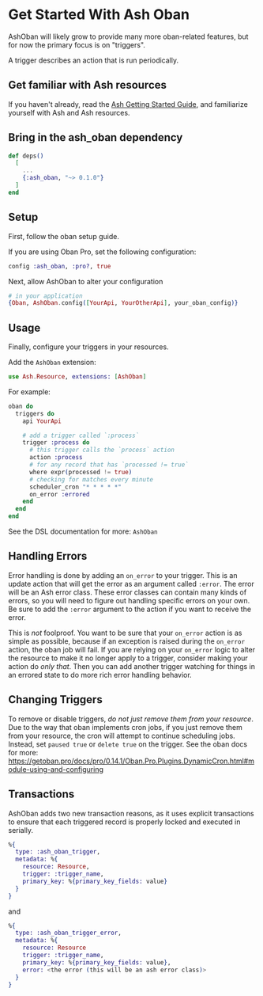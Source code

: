 # Get Started With Ash Oban

AshOban will likely grow to provide many more oban-related features, but for now the primary focus is on "triggers".

A trigger describes an action that is run periodically.

## Get familiar with Ash resources

If you haven't already, read the [Ash Getting Started Guide](https://hexdocs.pm/ash/get-started.html), and familiarize yourself with Ash and Ash resources.

## Bring in the ash_oban dependency

```elixir
def deps()
  [
    ...
    {:ash_oban, "~> 0.1.0"}
  ]
end
```

## Setup

First, follow the oban setup guide.

If you are using Oban Pro, set the following configuration:

```elixir
config :ash_oban, :pro?, true
```

Next, allow AshOban to alter your configuration

```elixir
# in your application
{Oban, AshOban.config([YourApi, YourOtherApi], your_oban_config)}
```

## Usage

Finally, configure your triggers in your resources.

Add the `AshOban` extension:

```elixir
use Ash.Resource, extensions: [AshOban]
```

For example:

```elixir
oban do
  triggers do
    api YourApi

    # add a trigger called `:process`
    trigger :process do
      # this trigger calls the `process` action
      action :process
      # for any record that has `processed != true`
      where expr(processed != true)
      # checking for matches every minute     
      scheduler_cron "* * * * *"
      on_error :errored
    end
  end
end
```

See the DSL documentation for more: `AshOban`

## Handling Errors

Error handling is done by adding an `on_error` to your trigger. This is an update action that will get the error as an argument called `:error`. The error will be an Ash error class.  These error classes can contain many kinds of errors, so you will need to figure out handling specific errors on your own.  Be sure to add the `:error` argument to the action if you want to receive the error.  

This is *not* foolproof. You want to be sure that your `on_error` action is as simple as possible, because if an exception is raised during the `on_error` action, the oban job will fail. If you are relying on your `on_error` logic to alter the resource to make it no longer apply to a trigger, consider making your action do *only that*. Then you can add another trigger watching for things in an errored state to do more rich error handling behavior.

## Changing Triggers

To remove or disable triggers, *do not just remove them from your resource*. Due to the way that oban implements cron jobs, if you just remove them from your resource, the cron will attempt to continue scheduling jobs. Instead, set `paused true` or `delete true` on the trigger. See the oban docs for more: https://getoban.pro/docs/pro/0.14.1/Oban.Pro.Plugins.DynamicCron.html#module-using-and-configuring

## Transactions

AshOban adds two new transaction reasons, as it uses explicit transactions to ensure that each triggered record is properly locked and executed in serially.

```elixir
%{
  type: :ash_oban_trigger,
  metadata: %{
    resource: Resource,
    trigger: :trigger_name,
    primary_key: %{primary_key_fields: value}
  }
}
```
and
```elixir
%{
  type: :ash_oban_trigger_error,
  metadata: %{
    resource: Resource
    trigger: :trigger_name,
    primary_key: %{primary_key_fields: value},
    error: <the error (this will be an ash error class)>
  }
}
```
